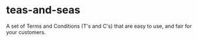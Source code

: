 # teas-and-seas
A set of Terms and Conditions (T's and C's) that are easy to use, and fair for your customers.
